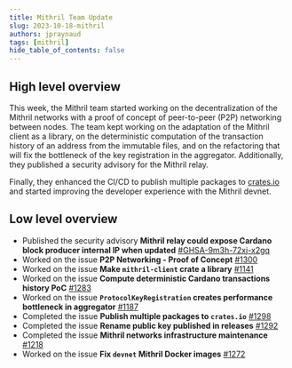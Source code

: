 ```yaml
---
title: Mithril Team Update
slug: 2023-10-18-mithril
authors: jpraynaud
tags: [mithril]
hide_table_of_contents: false
---
```


## High level overview

This week, the Mithril team started working on the decentralization of the Mithril networks with a proof of concept of peer-to-peer (P2P) networking between nodes. The team kept working on the adaptation of the Mithril client as a library, on the deterministic computation of the transaction history of an address from the immutable files, and on the refactoring that will fix the bottleneck of the key registration in the aggregator. Additionally, they published a security advisory for the Mithril relay.

Finally, they enhanced the CI/CD to publish multiple packages to [crates.io](https://crates.io/) and started improving the developer experience with the Mithril devnet.

## Low level overview

- Published the security advisory **Mithril relay could expose Cardano block producer internal IP when updated** [#GHSA-9m3h-72xj-x2gq](https://github.com/input-output-hk/mithril/security/advisories/GHSA-9m3h-72xj-x2gq)
- Worked on the issue **P2P Networking - Proof of Concept** [#1300](https://github.com/input-output-hk/mithril/issues/1300)
- Worked on the issue **Make `mithril-client` crate a library** [#1141](https://github.com/input-output-hk/mithril/issues/1141)
- Worked on the issue **Compute deterministic Cardano transactions history PoC** [#1283](https://github.com/input-output-hk/mithril/issues/1283)
- Worked on the issue **`ProtocolKeyRegistration` creates performance bottleneck in aggregator** [#1187](https://github.com/input-output-hk/mithril/issues/1187)
- Completed the issue **Publish multiple packages to `crates.io`** [#1298](https://github.com/input-output-hk/mithril/issues/1298)
- Completed the issue **Rename public key published in releases** [#1292](https://github.com/input-output-hk/mithril/issues/1292)
- Completed the issue **Mithril networks infrastructure maintenance** [#1218](https://github.com/input-output-hk/mithril/issues/1218)
- Worked on the issue **Fix `devnet` Mithril Docker images** [#1272](https://github.com/input-output-hk/mithril/issues/1272)

